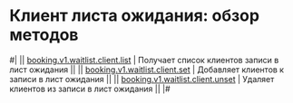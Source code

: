 # Клиент листа ожидания: обзор методов


#|
|| [booking.v1.waitlist.client.list](./booking-v1-waitlist-client-list.md) | Получает список клиентов записи в лист ожидания ||
|| [booking.v1.waitlist.client.set](./booking-v1-waitlist-client-set.md) | Добавляет клиентов к записи в лист ожидания ||
|| [booking.v1.waitlist.client.unset](./booking-v1-waitlist-client-unset.md) | Удаляет клиентов из записи в лист ожидания ||
|#
